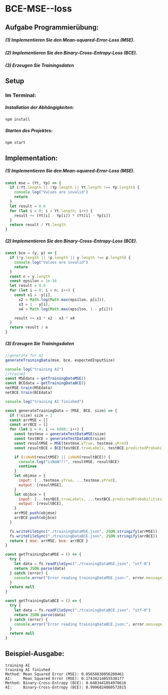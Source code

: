 # BCE-MSE--loss

## Aufgabe Programmierübung:
##### (1) Implementieren Sie den Mean-squared-Error-Loss (MSE).

##### (2) Implementieren Sie den Binary-Cross-Entropy-Loss (BCE).

##### (3) Erzeugen Sie Trainingsdaten

## Setup

### Im Terminal:
##### Installation der Abhängigkeiten:
```
npm install
```
##### Starten des Projektes:
```
npm start
```

## Implementation:

##### (1) Implementieren Sie den Mean-squared-Error-Loss (MSE).
```JavaScript
const mse = (Yt, Yp) => {
  if (!Yt.length || !Yp.length || Yt.length !== Yp.length) {
    console.log("Values are invalid")
    return
  }
  let result = 0.0
  for (let i = 0; i < Yt.length; i++) {
    result += (Yt[i] - Yp[i]) * (Yt[i] - Yp[i])
  }
  return result / Yt.length
}
```

##### (2) Implementieren Sie den Binary-Cross-Entropy-Loss (BCE).
```JavaScript
const bce = (y, p) => {
  if (!y.length || !p.length || y.length !== p.length) {
    console.log("Values are invalid")
    return
  }
  const n = y.length
  const epsilon = 1e-16
  let result = 0.0
  for (let i = 0; i < n; i++) {
    const x1 = -y[i],
      x2 = Math.log(Math.max(epsilon, p[i])),
      x3 = 1 - y[i],
      x4 = Math.log(Math.max(epsilon, 1 - p[i]))

    result += x1 * x2 - x3 * x4
  }
  return result / n
}
```

##### (3) Erzeugen Sie Trainingsdaten

```JavaScript
//generate for AI
generateTrainingData(mse, bce, expectedInputSize)

console.log("training AI")
//trainAI
const MSEdata = getTrainingDataMSE()
const BCEdata = getTrainingDataBCE()
netMSE.train(MSEdata)
netBCE.train(BCEdata)

console.log("training AI finished")

```

```JavaScript
const generateTrainingData = (MSE, BCE, size) => {
  if (!size) size = 1
  const arrMSE = []
  const arrBCE = []
  for (let i = 0; i <= 6000; i++) {
    const testmse = generateTestDataMSE(size)
    const testBCE = generateTestDataBCE(size)
    const resultMSE = MSE(testmse.yTrue, testmse.yPred)
    const resultBCE = BCE(testBCE.trueLabels, testBCE.predictedProbabilities)

    if (isNaN(resultMSE) || isNaN(resultBCE)) {
      console.log("isNaN!!!", resultMSE, resultBCE)
      continue
    }
    let objmse = {
      input: [...testmse.yTrue, ...testmse.yPred],
      output: [resultMSE],
    }
    let objbce = {
      input: [...testBCE.trueLabels, ...testBCE.predictedProbabilities],
      output: [resultBCE],
    }
    arrMSE.push(objmse)
    arrBCE.push(objbce)
  }

  fs.writeFileSync("./trainingDataMSE.json", JSON.stringify(arrMSE))
  fs.writeFileSync("./trainingDataBCE.json", JSON.stringify(arrBCE))
  return { mse: arrMSE, bce: arrBCE }
}
```

```JavaScript
const getTrainingDataMSE = () => {
  try {
    let data = fs.readFileSync("./trainingDataMSE.json", "utf-8")
    return JSON.parse(data)
  } catch (error) {
    console.error("Error reading trainingDataMSE.json:", error.message)
  }
  return null
}
```

```JavaScript
const getTrainingDataBCE = () => {
  try {
    let data = fs.readFileSync("./trainingDataBCE.json", "utf-8")
    return JSON.parse(data)
  } catch (error) {
    console.error("Error reading trainingDataBCE.json:", error.message)
  }
  return null
}
```

## Beispiel-Ausgabe:

```
training AI
training AI finished
Method: Mean Squared Error (MSE): 0.05650838056208461
AI:     Mean Squared Error (MSE): 0.17434214055538177
Method: Binary-Cross-Entropy (BCE): 0.6483441054978616
AI:     Binary-Cross-Entropy (BCE): 0.9996824860572815
```
